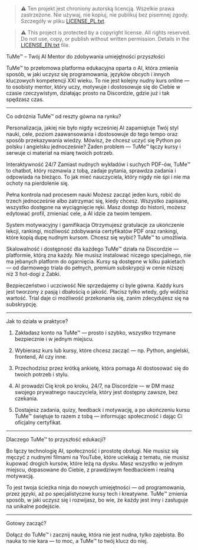 > ⚠️ Ten projekt jest chroniony autorską licencją. Wszelkie prawa zastrzeżone. Nie używaj, nie kopiuj, nie publikuj bez pisemnej zgody. Szczegóły w pliku [LICENSE_PL.txt](./LICENSE_PL.txt).



> ⚠️ This project is protected by a copyright license. All rights reserved. Do not use, copy, or publish without written permission. Details in the [LICENSE_EN.txt](./LICENSE_EN.txt) file.







TuMe™ – Twój AI Mentor do zdobywania umiejętności przyszłości

TuMe™ to przełomowa platforma edukacyjna oparta o AI, która zmienia sposób, w jaki uczysz się programowania, języków obcych i innych kluczowych kompetencji XXI wieku. To nie jest kolejny nudny kurs online — to osobisty mentor, który uczy, motywuje i dostosowuje się do Ciebie w czasie rzeczywistym, działając prosto na Discordzie, gdzie już i tak spędzasz czas.


---

Co odróżnia TuMe™ od reszty gówna na rynku?

Personalizacja, jakiej nie było nigdy wcześniej
AI zapamiętuje Twój styl nauki, cele, poziom zaawansowania i dostosowuje do tego tempo oraz sposób przekazywania wiedzy. Mówisz, że chcesz uczyć się Python po polsku i angielsku jednocześnie? Żaden problem — TuMe™ łączy kursy i serwuje ci materiał na miarę twoich potrzeb.

Interaktywność 24/7
Zamiast nudnych wykładów i suchych PDF-ów, TuMe™ to chatbot, który rozmawia z tobą, zadaje pytania, sprawdza zadania i odpowiada na bieżąco. To jak mieć nauczyciela, który nigdy nie śpi i nie ma ochoty na pierdolenie się.

Pełna kontrola nad procesem nauki
Możesz zacząć jeden kurs, robić do trzech jednocześnie albo zatrzymać się, kiedy chcesz. Wszystko zapisane, wszystko dostępne na wyciągnięcie ręki. Masz dostęp do historii, możesz edytować profil, zmieniać cele, a AI idzie za twoim tempem.

System motywacyjny i gamifikacja
Otrzymujesz gratulacje za ukończenie lekcji, rankingi, możliwość zdobywania certyfikatów PDF oraz rankingi, które kopią dupę nudnym kursom. Chcesz się wybić? TuMe™ to umożliwia.

Skalowalność i dostępność dla każdego
TuMe™ działa na Discordzie — platformie, którą zna każdy. Nie musisz instalować niczego specjalnego, nie ma jebanych platform do ogarnięcia. Kursy są dostępne w kilku pakietach — od darmowego triala do pełnych, premium subskrypcji w cenie niższej niż 3 hot-dogi z Żabki.

Bezpieczeństwo i uczciwość
Nie sprzedajemy ci byle gówna. Każdy kurs jest tworzony z pasją i dbałością o jakość. Płacisz tylko wtedy, gdy widzisz wartość. Trial daje ci możliwość przekonania się, zanim zdecydujesz się na subskrypcję.



---

Jak to działa w praktyce?

1. Zakładasz konto na TuMe™ — prosto i szybko, wszystko trzymane bezpiecznie i w jednym miejscu.


2. Wybierasz kurs lub kursy, które chcesz zacząć — np. Python, angielski, frontend, AI czy inne.


3. Przechodzisz przez krótką ankietę, która pomaga AI dostosować się do twoich potrzeb i stylu.


4. AI prowadzi Cię krok po kroku, 24/7, na Discordzie — w DM masz swojego prywatnego nauczyciela, który jest dostępny zawsze, bez czekania.


5. Dostajesz zadania, quizy, feedback i motywację, a po ukończeniu kursu TuMe™ świętuje to razem z tobą — informując społeczność i dając Ci oficjalny certyfikat.




---

Dlaczego TuMe™ to przyszłość edukacji?

Bo łączy technologię AI, społeczność i prostotę obsługi. Nie musisz się męczyć z nudnymi filmami na YouTube, które uciekają z tematu, nie musisz kupować drogich kursów, które leżą na dysku. Masz wszystko w jednym miejscu, dopasowane do Ciebie, z prawdziwym feedbackiem i realną motywacją.

To jest twoja ścieżka ninja do nowych umiejętności — od programowania, przez języki, aż po specjalistyczne kursy tech i kreatywne. TuMe™ zmienia sposób, w jaki uczysz się i rozwijasz, bo wie, że każdy jest inny i zasługuje na unikalne podejście.


---

Gotowy zacząć?

Dołącz do TuMe™ i zacznij naukę, która nie jest nudna, tylko zajebista. Bo nauka to nie kara — to moc, a TuMe™ to twój klucz do niej.